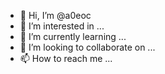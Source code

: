 - 👋 Hi, I’m @a0eoc
- 👀 I’m interested in ...
- 🌱 I’m currently learning ...
- 💞️ I’m looking to collaborate on ...
- 📫 How to reach me ...

<!---
a0eoc/a0eoc is a ✨ special ✨ repository because its `README.md` (this file) appears on your GitHub profile.
You can click the Preview link to take a look at your changes.
--->
